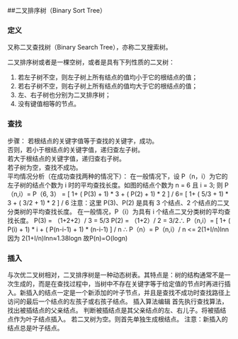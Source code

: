 ﻿##二叉排序树（Binary Sort Tree）

### 定义
  又称二叉查找树（Binary Search Tree），亦称二叉搜索树。  

二叉排序树或者是一棵空树，或者是具有下列性质的二叉树：  
1. 若左子树不空，则左子树上所有结点的值均小于它的根结点的值；  
2. 若右子树不空，则右子树上所有结点的值均大于它的根结点的值；  
3. 左、右子树也分别为二叉排序树；  
4. 没有键值相等的节点。  

### 查找
步骤：
若根结点的关键字值等于查找的关键字，成功。  
否则，若小于根结点的关键字值，递归查左子树。  
若大于根结点的关键字值，递归查右子树。  
若子树为空，查找不成功。  
平均情况分析（在成功查找两种的情况下）：
在一般情况下，设 P（n，i）为它的左子树的结点个数为 i 时的平均查找长度。如图的结点个数为 n = 6 且 i = 3; 则 P（n,i）= P（6, 3） = [ 1+ ( P(3) + 1) * 3 + ( P(2) + 1) * 2 ] / 6= [ 1+ ( 5/3 + 1) * 3 + ( 3/2 + 1) * 2 ] / 6
注意：这里 P(3)、P(2) 是具有 3 个结点、2 个结点的二叉分类树的平均查找长度。 在一般情况，P（i）为具有 i 个结点二叉分类树的平均查找长度。
P(3) = （1+2+2）/ 3 = 5/3
P(2) = （1+2）/ 2 = 3/2∴ P（n,i）= [ 1+ ( P(i) + 1) * i + ( P(n-i-1) + 1) * (n-i-1) ] / n
∴ P（n）=  P（n,i）/ n <= 2(1+I/n)lnn
因为 2(1+I/n)lnn≈1.38logn 故P(n)=O(logn)

### 插入
与次优二叉树相对，二叉排序树是一种动态树表。其特点是：树的结构通常不是一次生成的，而是在查找过程中，当树中不存在关键字等于给定值的节点时再进行插入。新插入的结点一定是一个新添加的叶子节点，并且是查找不成功时查找路径上访问的最后一个结点的左孩子或右孩子结点。
插入算法编辑
首先执行查找算法，找出被插结点的父亲结点。
判断被插结点是其父亲结点的左、右儿子。将被插结点作为叶子结点插入。
若二叉树为空。则首先单独生成根结点。
注意：新插入的结点总是叶子结点。

